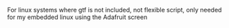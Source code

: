 For linux systems where gtf is not included, not flexible script, only needed for my embedded linux using  the Adafruit screen

